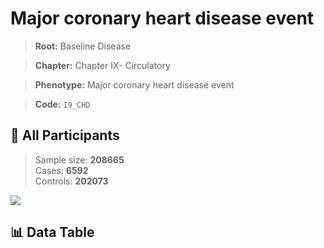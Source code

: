 # Major coronary heart disease event

> **Root:** Baseline Disease  

> **Chapter:** Chapter IX- Circulatory  

> **Phenotype:** Major coronary heart disease event  

> **Code:** `I9_CHD`

## 🧪 All Participants  
> Sample size: **208665**  
> Cases: **6592**  
> Controls: **202073**
<img src="/Sensitive/Figures/ALL/Incidence/I9_CHD.png"/>

## 📊 Data Table
<CsvTableMRF src="/Sensitive/Data/ALL/Incidence/COX_I9_CHD.csv"/>

